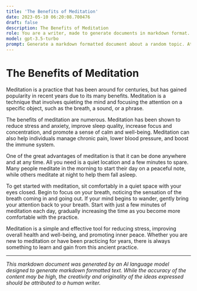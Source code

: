 ```yaml
---
title: 'The Benefits of Meditation'
date: 2023-05-10 06:20:08.700476
draft: false
description: The Benefits of Meditation
role: You are a writer, made to generate documents in markdown format. It is very important that all of the documents you generate are in valid markdown format.
model: gpt-3.5-turbo
prompt: Generate a markdown formatted document about a random topic. At the bottom, include a disclaimer explaining that the document was generated by you. The first line of the document should be the title. Make sure that the entire document is in proper markdown format, using a mix of various tags to make the document visually appealing.
---
```


# The Benefits of Meditation

Meditation is a practice that has been around for centuries, but has gained popularity in recent years due to its many benefits. Meditation is a technique that involves quieting the mind and focusing the attention on a specific object, such as the breath, a sound, or a phrase. 

The benefits of meditation are numerous. Meditation has been shown to reduce stress and anxiety, improve sleep quality, increase focus and concentration, and promote a sense of calm and well-being. Meditation can also help individuals manage chronic pain, lower blood pressure, and boost the immune system.

One of the great advantages of meditation is that it can be done anywhere and at any time. All you need is a quiet location and a few minutes to spare. Many people meditate in the morning to start their day on a peaceful note, while others meditate at night to help them fall asleep.

To get started with meditation, sit comfortably in a quiet space with your eyes closed. Begin to focus on your breath, noticing the sensation of the breath coming in and going out. If your mind begins to wander, gently bring your attention back to your breath. Start with just a few minutes of meditation each day, gradually increasing the time as you become more comfortable with the practice.

Meditation is a simple and effective tool for reducing stress, improving overall health and well-being, and promoting inner peace. Whether you are new to meditation or have been practicing for years, there is always something to learn and gain from this ancient practice.


***

*This markdown document was generated by an AI language model designed to generate markdown formatted text. While the accuracy of the content may be high, the creativity and originality of the ideas expressed should be attributed to a human writer.*